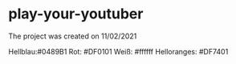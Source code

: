 # play-your-youtuber

The project was created on 11/02/2021

Hellblau:#0489B1
Rot: #DF0101
Weiß: #ffffff
Helloranges: #DF7401
